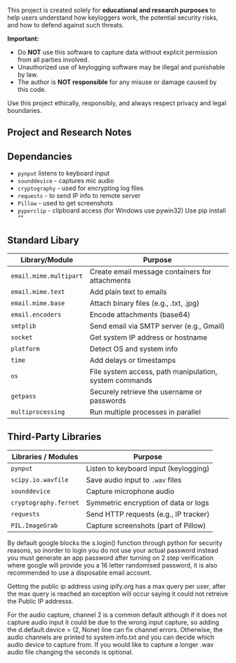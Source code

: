 This project is created solely for **educational and research purposes** to help users understand how keyloggers work, the potential security risks, and how to defend against such threats.

**Important:**

- Do **NOT** use this software to capture data without explicit permission from all parties involved.  
- Unauthorized use of keylogging software may be illegal and punishable by law.  
- The author is **NOT responsible** for any misuse or damage caused by this code.

Use this project ethically, responsibly, and always respect privacy and legal boundaries.

## Project and Research Notes

## Dependancies 
- `pynput` listens to keyboard input 
- `sounddevice` - captures mic audio 
- `cryptography` - used for encrypting log files
- `requests` - to send IP info to remote server
- `Pillow` - used to get screenshots
- `pyperclip` - clipboard access (for Windows use pywin32)
Use pip install ""

## Standard Libary 

| Library/Module          | Purpose                                         |
|-------------------------|-------------------------------------------------|
| `email.mime.multipart`  | Create email message containers for attachments |
| `email.mime.text`       | Add plain text to emails                        |
| `email.mime.base`       | Attach binary files (e.g., .txt, .jpg)          |
| `email.encoders`        | Encode attachments (base64)                     |
| `smtplib`               | Send email via SMTP server (e.g., Gmail)        |
| `socket`                | Get system IP address or hostname               |
| `platform`              | Detect OS and system info                       |
| `time`                  | Add delays or timestamps                        |
| `os`                    | File system access, path manipulation, system commands |
| `getpass`               | Securely retrieve the username or passwords     |
| `multiprocessing`       | Run multiple processes in parallel              |

## Third-Party Libraries

| Libraries / Modules         | Purpose                                  |
|-----------------------------|------------------------------------------|
| `pynput`                    | Listen to keyboard input (keylogging)    |
| `scipy.io.wavfile`          | Save audio input to `.wav` files         |
| `sounddevice`               | Capture microphone audio                 |
| `cryptography.fernet`       | Symmetric encryption of data or logs     |
| `requests`                  | Send HTTP requests (e.g., IP tracker)    |
| `PIL.ImageGrab`             | Capture screenshots (part of Pillow)     |


By default google blocks the s.login() function through python for security reasons, so inorder to login you do not use your actual password instead you must generate an app password after turning on 2 step verification where google will provide you a 16 letter randomised password, it is also recommended to use a disposable email account.

Getting the public ip address using ipify.org has a max query per user, after the max query is reached an exception will occur saying it could not retreive the Public IP addresss.

For the audio capture, channel 2 is a common default although if it does not capture audio input it could be due to the wrong input capture, so adding the d.default.device = (2, None) line can fix channel errors. Otherwise, the audio channels are printed to system info.txt and you can decide which audio device to capture from. If you would like to capture a longer .wav audio file changing the seconds is optional.

